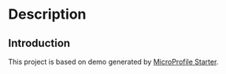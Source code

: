 # Description

## Introduction

This project is based on demo generated by [MicroProfile Starter](https://start.microprofile.io/).
